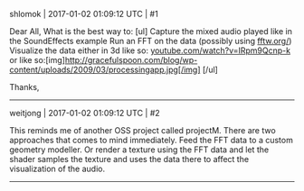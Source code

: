 shlomok | 2017-01-02 01:09:12 UTC | #1

Dear All, 
What is the best way to:
[ul]
Capture the mixed audio played like in the SoundEffects example
Run an FFT on the data (possibly using [fftw.org/](http://www.fftw.org/))
Visualize the data either in 3d like so: [youtube.com/watch?v=IRpm9Qcnp-k](https://www.youtube.com/watch?v=IRpm9Qcnp-k) or like so:[img]http://gracefulspoon.com/blog/wp-content/uploads/2009/03/processingapp.jpg[/img]
[/ul]

Thanks,

-------------------------

weitjong | 2017-01-02 01:09:12 UTC | #2

This reminds me of another OSS project called projectM. There are two approaches that comes to mind immediately. Feed the FFT data to a custom geometry modeller. Or render a texture using the FFT data and let the shader samples the texture and uses the data there to affect the visualization of the audio.

-------------------------

